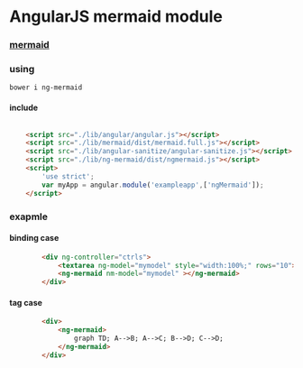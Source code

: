 AngularJS mermaid module
======


### [mermaid](https://github.com/knsv/mermaid)


### using

```
bower i ng-mermaid
```

#### include

```html

    <script src="./lib/angular/angular.js"></script>
    <script src="./lib/mermaid/dist/mermaid.full.js"></script>
    <script src="./lib/angular-sanitize/angular-sanitize.js"></script>
    <script src="./lib/ng-mermaid/dist/ngmermaid.js"></script>
    <script>
        'use strict';
        var myApp = angular.module('exampleapp',['ngMermaid']);
    </script>

```

### exapmle

#### binding case

```html
        <div ng-controller="ctrls">
            <textarea ng-model="mymodel" style="width:100%;" rows="10"></textarea> 
            <ng-mermaid nm-model="mymodel" ></ng-mermaid>
        </div>
```

#### tag case

```html
        <div>
            <ng-mermaid>
                graph TD; A-->B; A-->C; B-->D; C-->D;
            </ng-mermaid>
        </div>
```

